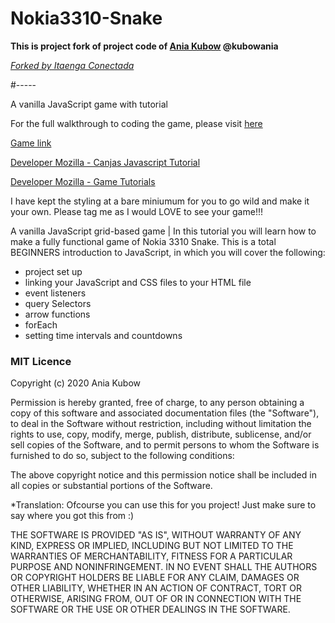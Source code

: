 # Nokia3310-Snake


**This is project fork of project code of [Ania Kubow](https://www.youtube.com/channel/UC5DNytAJ6_FISueUfzZCVsw)  @kubowania**

[*Forked by Itaenga Conectada*](https://www.facebook.com/ItaengaConectada.Oficial)

#-----

A vanilla JavaScript game with tutorial

For the full walkthrough to coding the game, please visit [here](https://www.youtube.com/watch?v=GWPGz9hrVMk)

[Game link](https://itaengaconectada.github.io/Nokia3310-Snake)

[Developer Mozilla - Canjas Javascript Tutorial](https://developer.mozilla.org/en-US/docs/Web/API/Canvas_API/Tutorial)

[Developer Mozilla - Game Tutorials](https://developer.mozilla.org/pt-BR/docs/Games/Tutorials)

I have kept the styling at a bare miniumum for you to go wild and make it your own. Please tag me as I would LOVE to see your game!!!

A vanilla JavaScript grid-based game | In this tutorial you will learn how to make a fully functional game of Nokia 3310 Snake. This is a total BEGINNERS introduction to JavaScript, in which you will cover the following:

* project set up
* linking your JavaScript and CSS files to your HTML file
* event listeners
* query Selectors
* arrow functions
* forEach
* setting time intervals and countdowns


### MIT Licence

Copyright (c) 2020 Ania Kubow

Permission is hereby granted, free of charge, to any person obtaining a copy of this software and associated documentation files (the "Software"), to deal in the Software without restriction, including without limitation the rights to use, copy, modify, merge, publish, distribute, sublicense, and/or sell copies of the Software, and to permit persons to whom the Software is furnished to do so, subject to the following conditions:

The above copyright notice and this permission notice shall be included in all copies or substantial portions of the Software.

*Translation: Ofcourse you can use this for you project! Just make sure to say where you got this from :)

THE SOFTWARE IS PROVIDED "AS IS", WITHOUT WARRANTY OF ANY KIND, EXPRESS OR IMPLIED, INCLUDING BUT NOT LIMITED TO THE WARRANTIES OF MERCHANTABILITY, FITNESS FOR A PARTICULAR PURPOSE AND NONINFRINGEMENT. IN NO EVENT SHALL THE AUTHORS OR COPYRIGHT HOLDERS BE LIABLE FOR ANY CLAIM, DAMAGES OR OTHER LIABILITY, WHETHER IN AN ACTION OF CONTRACT, TORT OR OTHERWISE, ARISING FROM, OUT OF OR IN CONNECTION WITH THE SOFTWARE OR THE USE OR OTHER DEALINGS IN THE SOFTWARE.
 
